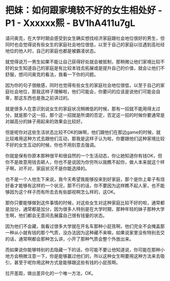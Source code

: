 # 把妹：如何跟家境较不好的女生相处好 - P1 - Xxxxxx熙 - BV1hA411u7gL

请问奥克，在大学时期会感受到女生确实想找经济家庭跟社会地位很好的男生，但同时也会觉得说有些女生的家庭社会地位很低，以至于自己的家庭以往遇到高社经地位的他人时，自己的家庭也都是被霸凌状态。

就觉得说万一男生如果不能让自己获得好处就会被抵制，那稍微让他们家境比较不好的女生知道自己的家庭是有比较本钱去拓展或是提升自己的价值，就会让他们不舒服，想问问奥克的看法，我看一下你的问题。

因为你的句子很敞感，同时也觉得有些女生的家庭社会地位很低，以至于自己的家庭社会地位，那我这样子理解啦，他们可能会，你要问的应该是说他们可能会自卑，那这东西也是我之前讲过的。

就是很多人在意识到说女生的家庭状况稍微低的时候，那有一招就不能用得太过分，就是那个这一招，那个这一招就是所谓的否定，否定这一招的时候你要通常是对越高分的妹子用起来的效果会比较好。

但是呢你对这些生活状态比较不OK的妹啊，他们跟他们在那边game的时候，就比较难用这种方式去跟他们互动，那我是这样子认为啦，你要跟他们这种家境比较不好的女生互动的时候，你也不用刻意去强调。

你就是保有你原本那种很平和很自然的一个生活动态，你让她知道你有钱OK，但你不是故意用钱去砸人，你也不是说因为你穷所以我瞧不起你，做人本来就这个样子啊，对不对，家庭状况不是你能选择的。

也不是一个人他生下来说，我今天希望我能够投来到好家庭，那个是你上辈子有烧好香才能够有这样的一个状况，那不行的话，你不要因为这样瞧不起人家，也不能够因为这个样子而有所去去有些鄙视啊怎么样的，这OK。

那你只要能够做到这件事情的时候，对这些女生对这种家庭比较不好的啦，通常都是加分，通常都是加分，因为很多人特别是在大学时期，那种年轻的妹子那种大学生啊，他们都会无意间去展露自己很有钱量的状态。

因为他们不会藏，我看过很多大学就在开名车那种小屁孩啊，他们完全不会掩盖那一种从小就有钱的那个气质，没办法因为这种藏不来嘛，如果说家里没有特别去交的话，通常啊都会那种怎么讲，小开了那种气质会整个外放出来。

而如果说你能够特别的去隐藏一下的话，你可能不要让他知道说，你可能在那种小地方会稍微注意一下，你是能够赢过他们的，所以这种女生啊要用这种方法来去吸引，甚至于呢你用这种方式是能够跟这些有钱的小屁孩啊。

拉开差距，做出差异化的一个唯一方法，OK。